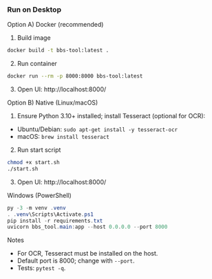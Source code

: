 ### Run on Desktop

Option A) Docker (recommended)

1) Build image
```bash
docker build -t bbs-tool:latest .
```
2) Run container
```bash
docker run --rm -p 8000:8000 bbs-tool:latest
```
3) Open UI: http://localhost:8000/

Option B) Native (Linux/macOS)

1) Ensure Python 3.10+ installed; install Tesseract (optional for OCR):
- Ubuntu/Debian: `sudo apt-get install -y tesseract-ocr`
- macOS: `brew install tesseract`

2) Run start script
```bash
chmod +x start.sh
./start.sh
```

3) Open UI: http://localhost:8000/

Windows (PowerShell)

```powershell
py -3 -m venv .venv
. .venv\Scripts\Activate.ps1
pip install -r requirements.txt
uvicorn bbs_tool.main:app --host 0.0.0.0 --port 8000
```

Notes
- For OCR, Tesseract must be installed on the host.
- Default port is 8000; change with `--port`.
- Tests: `pytest -q`.